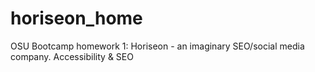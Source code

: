 # horiseon_home
OSU Bootcamp homework 1: Horiseon - an imaginary SEO/social media company. Accessibility &amp; SEO
